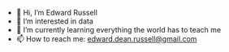 - 👋 Hi, I’m Edward Russell
- 👀 I’m interested in data
- 🌱 I’m currently learning everything the world has to teach me
- 📫 How to reach me: edward.dean.russell@gmail.com
